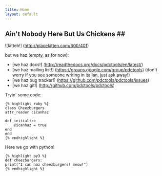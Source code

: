 ```yaml
---
title: Home
layout: default
---
```


## Ain't Nobody Here But Us Chickens ##

![kitteh!] (http://placekitten.com/600/401)

but we haz (empty, as for now):

- [we haz docs!] (http://readthedocs.org/docs/pdctools/en/latest/)
- [we haz mailing list!] (https://groups.google.com/group/pdctools) (don't worry if you see someone writing in italian, just ask away!)
- [we haz bug tracker!] (https://github.com/pdctools/pdctools/issues)
- [we haz git!] (http://github.com/pdctools/pdctools)

Tryin' some code:

    {% highlight ruby %}
    class Cheezburgers
	attr_reader :icanhaz
    
	def initialize
	    @icanhaz = true
	end
    end
    {% endhighlight %}

Here we go with python!

    {% highlight py3 %}
    def cheezburgers:
	print("I can haz cheezburgers! meow!")
    {% endhighlight %}
